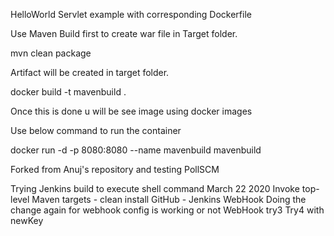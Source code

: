 HelloWorld Servlet example with corresponding Dockerfile

Use Maven Build first to create war file in Target folder.

mvn clean package

Artifact will be created in target folder.

docker build -t mavenbuild .

Once this is done u will be see image using docker images

Use below command to run the container

docker run -d -p 8080:8080 --name mavenbuild mavenbuild

Forked from Anuj's repository and testing PollSCM

Trying Jenkins build to execute shell command  March 22 2020
Invoke top-level Maven targets - clean install
GitHub - Jenkins WebHook
Doing the change again for webhook config is working or not
WebHook try3 
Try4 with newKey
